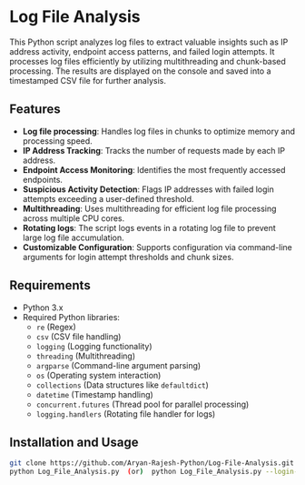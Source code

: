 # Log File Analysis

This Python script analyzes log files to extract valuable insights such as IP address activity, endpoint access patterns, and failed login attempts. It processes log files efficiently by utilizing multithreading and chunk-based processing. The results are displayed on the console and saved into a timestamped CSV file for further analysis.

## Features

- **Log file processing**: Handles log files in chunks to optimize memory and processing speed.
- **IP Address Tracking**: Tracks the number of requests made by each IP address.
- **Endpoint Access Monitoring**: Identifies the most frequently accessed endpoints.
- **Suspicious Activity Detection**: Flags IP addresses with failed login attempts exceeding a user-defined threshold.
- **Multithreading**: Uses multithreading for efficient log file processing across multiple CPU cores.
- **Rotating logs**: The script logs events in a rotating log file to prevent large log file accumulation.
- **Customizable Configuration**: Supports configuration via command-line arguments for login attempt thresholds and chunk sizes.

## Requirements

- Python 3.x
- Required Python libraries:
  - `re` (Regex)
  - `csv` (CSV file handling)
  - `logging` (Logging functionality)
  - `threading` (Multithreading)
  - `argparse` (Command-line argument parsing)
  - `os` (Operating system interaction)
  - `collections` (Data structures like `defaultdict`)
  - `datetime` (Timestamp handling)
  - `concurrent.futures` (Thread pool for parallel processing)
  - `logging.handlers` (Rotating file handler for logs)

## Installation and Usage

   ```bash
   git clone https://github.com/Aryan-Rajesh-Python/Log-File-Analysis.git
   python Log_File_Analysis.py  (or)  python Log_File_Analysis.py --login-threshold 5 --chunk-size 500
